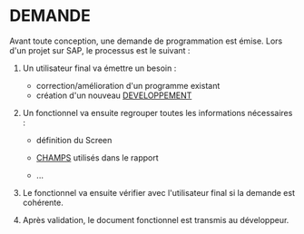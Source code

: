 # DEMANDE

Avant toute conception, une demande de programmation est émise. Lors d'un projet sur SAP, le processus est le suivant :

1. Un utilisateur final va émettre un besoin :

   - correction/amélioration d'un programme existant
   - création d'un nouveau [DEVELOPPEMENT](./04_DEVELOPPEMENT.md)

2. Un fonctionnel va ensuite regrouper toutes les informations nécessaires :

   - définition du Screen

   - [CHAMPS](../07_DDIC/03_CHAMPS.md) utilisés dans le rapport

   - ...

3. Le fonctionnel va ensuite vérifier avec l'utilisateur final si la demande est cohérente.

4. Après validation, le document fonctionnel est transmis au développeur.
